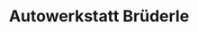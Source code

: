 ---
title: "Autowerkstatt Brüderle"
url: /lueneburg/autowerkstatt-bruederle/
shop: Autowerkstatt
---